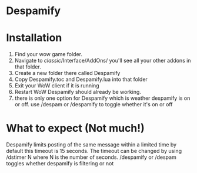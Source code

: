 # Despamify

# Installation
  1. Find your wow game folder. 
  2. Navigate to _classic_/Interface/AddOns/ you'll see all your other addons in that folder. 
  3. Create a new folder there called Despamify
  4. Copy Despamify.toc and Despamify.lua into that folder
  5. Exit your WoW client if it is running
  6. Restart WoW Despamify should already be working.
  7. there is only one option for Despamify which is weather despamify is on or off. 
     use /despam or /despamify to toggle whether it's on or off
  
# What to expect (Not much!)
  Despamify limits posting of the same message within a limited time by default
this timeout is 15 seconds. The timeout can be changed by using /dstimer N where
N is the number of seconds. /despamify or /despam toggles whether despamify is 
filtering or not

